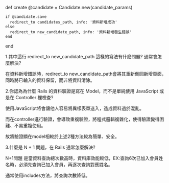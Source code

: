   def create
    @candidate = Candidate.new(candidate_params)

    if @candidate.save
      redirect_to candidates_path, info: '資料新增成功'
    else
      redirect_to new_candidate_path, info: '資料新增發生錯誤'
    end
  end

1.其中這行 redirect_to new_candidate_path 這樣的寫法有什麼問題? 通常會怎麼解決?

在資料新增錯誤時，redirect_to new_candidate_path會將其重新倒回新增頁面，同時將已輸入的資料保留，而非將資料清除。

2.你認為為什麼 Rails 的資料驗證是寫在 Model，而不是單純使用 JavaScript 或是在 Controller 裡檢查?

使用JavaScript將會讓他人容易將異樣表單送入，造成資料過於混亂。

而在controller進行驗證，會導致重複驗證，將程式邏輯複雜化，使得驗證變得困難、不易重複使用。

故將驗證顯在model相較於上述2種方法較為簡單、安全。

3.什麼是 N + 1 問題，在 Rails 通常怎麼解決?

N+1問題 是當資料查詢總次數高時，資料庫效能較低，EX:查詢6次已加入會員姓名時，必須先查詢已加入會員，再逐次查詢對應姓名。

通常使用includes方法，將查詢次數降低。
